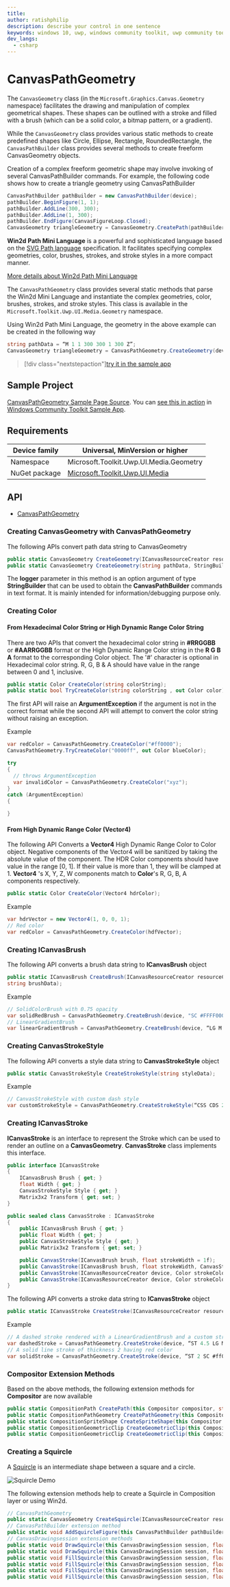 ```yaml
---
title:
author: ratishphilip
description: describe your control in one sentence
keywords: windows 10, uwp, windows community toolkit, uwp community toolkit, uwp toolkit, win2d, win2d path mini language
dev_langs:
  - csharp
---
```


# CanvasPathGeometry

The `CanvasGeometry` class (in the `Microsoft.Graphics.Canvas.Geometry` namespace) facilitates the drawing and manipulation of complex geometrical shapes. These shapes can be outlined with a stroke and filled with a brush (which can be a solid color, a bitmap pattern, or a gradient).

While the `CanvasGeometry` class provides various static methods to create predefined shapes like Circle, Ellipse, Rectangle, RoundedRectangle, the `CanvasPathBuilder` class provides several methods to create freeform CanvasGeometry objects.

Creation of a complex freeform geometric shape may involve invoking of several CanvasPathBuilder commands. For example, the following code shows how to create a triangle geometry using CanvasPathBuilder

```cs
CanvasPathBuilder pathBuilder = new CanvasPathBuilder(device);
pathBuilder.BeginFigure(1, 1);
pathBuilder.AddLine(300, 300);
pathBuilder.AddLine(1, 300);
pathBuilder.EndFigure(CanvasFigureLoop.Closed);
CanvasGeometry triangleGeometry = CanvasGeometry.CreatePath(pathBuilder);
```

**Win2d Path Mini Language** is a powerful and sophisticated language based on the [SVG Path language](https://www.w3.org/TR/SVG11/paths.html) specification. It facilitates specifying complex geometries, color, brushes, strokes, and stroke styles in a more compact manner.

[More details about Win2d Path Mini Language](https://raw.githubusercontent.com/MicrosoftDocs/WindowsCommunityToolkitDocs/master/docs/parsers/Win2d_Path_Mini_Language.md)

The `CanvasPathGeometry` class provides several static methods that parse the Win2d Mini Language and instantiate the complex geometries, color, brushes, strokes, and stroke styles. This class is available in the `Microsoft.Toolkit.Uwp.UI.Media.Geometry` namespace.

Using Win2d Path Mini Language, the geometry in the above example can be created in the following way

```cs
string pathData = “M 1 1 300 300 1 300 Z”;
CanvasGeometry triangleGeometry = CanvasPathGeometry.CreateGeometry(device, pathData);
```

> [!div class="nextstepaction"][try it in the sample app](uwpct://Helpers?sample=CanvasPathGeometryPage)

## Sample Project

<!-- Link to the sample page in the Windows Community Toolkit Sample App -->

[CanvasPathGeometry Sample Page Source](https://github.com/windows-toolkit/WindowsCommunityToolkit/blob/master/Microsoft.Toolkit.Uwp.SampleApp/SamplePages/CanvasPathGeometry/CanvasPathGeometryPage.xaml.cs). You can [see this in action](uwpct://Helpers?sample=CanvasPathGeometryPage) in [Windows Community Toolkit Sample App](http://aka.ms/uwptoolkitapp).

## Requirements

| Device family | Universal, MinVersion or higher                                                                  |
| ------------- | ------------------------------------------------------------------------------------------------ |
| Namespace     | Microsoft.Toolkit.Uwp.UI.Media.Geometry                                                          |
| NuGet package | [Microsoft.Toolkit.Uwp.UI.Media](https://www.nuget.org/packages/Microsoft.Toolkit.Uwp.UI.Media/) |

## API

- [CanvasPathGeometry](https://github.com/windows-toolkit/WindowsCommunityToolkit/blob/master/Microsoft.Toolkit.Uwp.UI.Media/Geometry/CanvasPathGeometry.cs)

### Creating CanvasGeometry with CanvasPathGeometry

The following APIs convert path data string to CanvasGeometry

```cs
public static CanvasGeometry CreateGeometry(ICanvasResourceCreator resourceCreator, string pathData, StringBuilder logger = null);
public static CanvasGeometry CreateGeometry(string pathData, StringBuilder logger = null);
```

The **logger** parameter in this method is an option argument of type **StringBuilder** that can be used to obtain the **CanvasPathBuilder** commands in text format. It is mainly intended for information/debugging purpose only.

### Creating Color

#### From Hexadecimal Color String or High Dynamic Range Color String

There are two APIs that convert the hexadecimal color string in **#RRGGBB** or **#AARRGGBB** format or the High Dynamic Range Color string in the **R G B A** format to the corresponding Color object. The '#' character is optional in Hexadecimal color string. R, G, B & A should have value in the range between 0 and 1, inclusive.

```cs
public static Color CreateColor(string colorString);
public static bool TryCreateColor(string colorString , out Color color);
```

The first API will raise an **ArgumentException** if the argument is not in the correct format while the second API will attempt to convert the color string without raising an exception.

Example

```cs
var redColor = CanvasPathGeometry.CreateColor("#ff0000");
CanvasPathGeometry.TryCreateColor("0000ff", out Color blueColor);

try
{
  // throws ArgumentException
  var invalidColor = CanvasPathGeometry.CreateColor("xyz");
}
catch (ArgumentException)
{

}
```

#### From High Dynamic Range Color (Vector4)

The following API Converts a **Vector4** High Dynamic Range Color to Color object. Negative components of the Vector4 will be sanitized by taking the absolute value of the component. The HDR Color components should have value in the range [0, 1]. If their value is more than 1, they will be clamped at 1. **Vector4** 's X, Y, Z, W components match to **Color**'s R, G, B, A components respectively.

```cs
public static Color CreateColor(Vector4 hdrColor);
```

Example

```cs
var hdrVector = new Vector4(1, 0, 0, 1);
// Red color
var redColor = CanvasPathGeometry.CreateColor(hdfVector);
```

### Creating ICanvasBrush

The following API converts a brush data string to **ICanvasBrush** object

```cs
public static ICanvasBrush CreateBrush(ICanvasResourceCreator resourceCreator,
string brushData);
```

Example

```cs
// SolidColorBrush with 0.75 opacity
var solidRedBrush = CanvasPathGeometry.CreateBrush(device, "SC #FFFF0000 O 0.75");
// LinearGradientBrush
var linearGradientBrush = CanvasPathGeometry.CreateBrush(device, “LG M 0 80 Z0 0 S 0.00 #ffee5124, 0.18 #fff05627, 0.26 #fff15b29, 0.6 #fff58535, 1.00 #fff9af41”);
```

### Creating CanvasStrokeStyle

The following API converts a style data string to **CanvasStrokeStyle** object

```cs
public static CanvasStrokeStyle CreateStrokeStyle(string styleData);
```

Example

```cs
// CanvasStrokeStyle with custom dash style
var customStrokeStyle = CanvasPathGeometry.CreateStrokeStyle(“CSS CDS 2 2 0 2 1 3”);
```

### Creating ICanvasStroke

**ICanvasStroke** is an interface to represent the Stroke which can be used to render an outline on a **CanvasGeometry**. **CanvasStroke** class implements this interface.

```cs
public interface ICanvasStroke
{
    ICanvasBrush Brush { get; }
    float Width { get; }
    CanvasStrokeStyle Style { get; }
    Matrix3x2 Transform { get; set; }
}

public sealed class CanvasStroke : ICanvasStroke
{
    public ICanvasBrush Brush { get; }
    public float Width { get; }
    public CanvasStrokeStyle Style { get; }
    public Matrix3x2 Transform { get; set; }

    public CanvasStroke(ICanvasBrush brush, float strokeWidth = 1f);
    public CanvasStroke(ICanvasBrush brush, float strokeWidth, CanvasStrokeStyle strokeStyle);
    public CanvasStroke(ICanvasResourceCreator device, Color strokeColor, float strokeWidth = 1f);
    public CanvasStroke(ICanvasResourceCreator device, Color strokeColor, float strokeWidth, CanvasStrokeStyle strokeStyle);
}
```

The following API converts a stroke data string to **ICanvasStroke** object

```cs
public static ICanvasStroke CreateStroke(ICanvasResourceCreator resourceCreator, string strokeData);
```

Example

```cs
// A dashed stroke rendered with a LinearGradientBrush and a custom stroke style
var dashedStroke = CanvasPathGeometry.CreateStroke(device, “ST 4.5 LG M 0 0 Z80 80 S 0.00 #ffff0000, 0.5 #ff00ff00, 0.99 #ff0000ff CSS DS 2 Do 2 SC 1 EC 2 CDS 2 2 0 2 1 3”);
// A solid line stroke of thickness 2 having red color
var solidStroke = CanvasPathGeometry.CreateStroke(device, “ST 2 SC #ff0000”);
```

### Compositor Extension Methods

Based on the above methods, the following extension methods for **Compositor** are now available

```cs
public static CompositionPath CreatePath(this Compositor compositor, string pathData);
public static CompositionPathGeometry CreatePathGeometry(this Compositor compositor, string pathData);
public static CompositionSpriteShape CreateSpriteShape(this Compositor compositor, string pathData);
public static CompositionGeometricClip CreateGeometricClip(this Compositor compositor, CanvasGeometry geometry);
public static CompositionGeometricClip CreateGeometricClip(this Compositor compositor, string pathData);
```

### Creating a Squircle

A [Squircle](https://en.wikipedia.org/wiki/Squircle) is an intermediate shape between a square and a circle.

![Squircle Demo](../resources/images/Squircle.gif)

The following extension methods help to create a Squircle in Composition layer or using Win2d.

```cs
// CanvasPathGeometry
public static CanvasGeometry CreateSquircle(ICanvasResourceCreator resourceCreator, float x, float y, float width, float height, float radiusX, float radiusY);
// CanvasPathBuilder extension method
public static void AddSquircleFigure(this CanvasPathBuilder pathBuilder, float x, float y, float width, float height, float radiusX, float radiusY);
// CanvasDrawingsession extension methods
public static void DrawSquircle(this CanvasDrawingSession session, float x, float y, float w, float h, float radiusX, float radiusY, ICanvasStroke stroke);
public static void DrawSquircle(this CanvasDrawingSession session, float x, float y, float w, float h, float radiusX, float radiusY, Vector2 offset, ICanvasStroke stroke);
public static void FillSquircle(this CanvasDrawingSession session, float x, float y, float w, float h, float radiusX, float radiusY, Color color);
public static void FillSquircle(this CanvasDrawingSession session, float x, float y, float w, float h, float radiusX, float radiusY, ICanvasBrush brush);
public static void FillSquircle(this CanvasDrawingSession session, float x, float y, float w, float h, float radiusX, float radiusY, Vector2 offset, Color color);
public static void FillSquircle(this CanvasDrawingSession session, float x, float y, float w, float h, float radiusX, float radiusY, Vector2 offset, ICanvasBrush brush);
```
